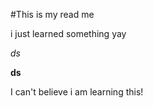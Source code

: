 #This is my read me

i just learned something yay

*ds*

**ds**

I can't believe i am learning this!

